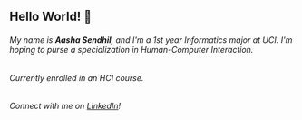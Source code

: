 ## Hello World! 👋

###### My name is **Aasha Sendhil**, and I'm a 1st year Informatics major at UCI. I'm hoping to purse a specialization in Human-Computer Interaction.

###### Currently enrolled in an HCI course.

###### Connect with me on [LinkedIn](https://www.linkedin.com/in/aasha-sendhil/)!


<!--
**asendhil/asendhil** is a ✨ _special_ ✨ repository because its `README.md` (this file) appears on your GitHub profile.

Here are some ideas to get you started:

- 🔭 I’m currently working on ...
- 🌱 I’m currently learning ...
- 👯 I’m looking to collaborate on ...
- 🤔 I’m looking for help with ...
- 💬 Ask me about ...
- 📫 How to reach me: ...
- 😄 Pronouns: ...
- ⚡ Fun fact: ...
-->
